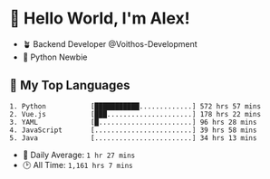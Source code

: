 # 👋 Hello World, I'm Alex!

- 🪴 Backend Developer @Voithos-Development
- 🐍 Python Newbie

## 💚 My Top Languages
```
1. Python           [███████████.............] 572 hrs 57 mins
2. Vue.js           [███.....................] 178 hrs 22 mins
3. YAML             [█.......................] 96 hrs 28 mins
4. JavaScript       [........................] 39 hrs 58 mins
5. Java             [........................] 34 hrs 13 mins
```
- 💪 Daily Average: `1 hr 27 mins`
- 🕑 All Time: `1,161 hrs 7 mins`